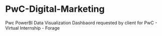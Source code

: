 # PwC-Digital-Marketing
Pwc PowerBI Data Visualization Dashbaord requested by client for PwC - Virtual Internship - Forage
